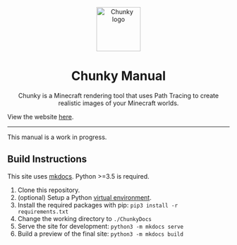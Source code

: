 <p align="center">
  <img width="100" src="https://raw.githubusercontent.com/llbit/chunky-docs/master/images/logo.png" alt="Chunky logo">
</p>
<h1 align="center"> Chunky Manual </h1>


<div align="center">Chunky is a Minecraft rendering tool that uses Path Tracing to create realistic images of your Minecraft worlds.</div>

View the website [here](https://chunky-dev.github.io/docs/).

---

This manual is a work in progress.

## Build Instructions
This site uses [mkdocs](https://www.mkdocs.org/). Python >=3.5 is required.

1. Clone this repository.
2. (optional) Setup a Python [virtual environment](https://docs.python.org/3/library/venv.html).
3. Install the required packages with pip: `pip3 install -r requirements.txt`
4. Change the working directory to `./ChunkyDocs`
4. Serve the site for development: `python3 -m mkdocs serve`
5. Build a preview of the final site: `python3 -m mkdocs build`
